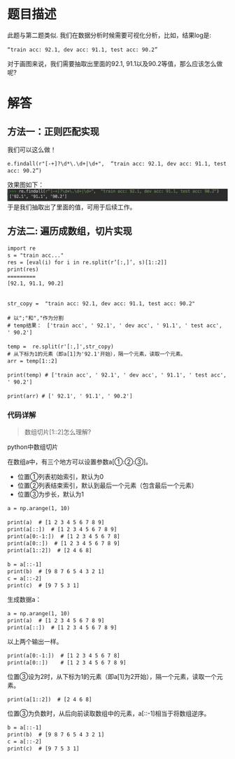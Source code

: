 <!--
 * @Author: your name
 * @Date: 2021-02-05 16:57:05
 * @LastEditTime: 2021-02-05 17:48:47
 * @LastEditors: Please set LastEditors
 * @Description: In User Settings Edit
 * @FilePath: /C/algorithm/剑指offer题解/Q6从string中抽取数字/readme.md
-->
#  题目描述
此题与第二题类似. 我们在数据分析时候需要可视化分析，比如，结果log是:

`“train acc: 92.1, dev acc: 91.1, test acc: 90.2”`


对于画图来说，我们需要抽取出里面的92.1, 91.1以及90.2等值，那么应该怎么做呢?


# 解答

## 方法一：正则匹配实现

我们可以这么做！

```
e.findall(r"[-+]?\d*\.\d+|\d+",  “train acc: 92.1, dev acc: 91.1, test acc: 90.2”)

```
效果图如下：
![](../img/../Q6从string中抽取数字/img/Q6.png)
于是我们抽取出了里面的值，可用于后续工作。

## 方法二: 遍历成数组，切片实现


```
import re
s = "train acc..."
res = [eval(i) for i in re.split(r’[:,]’, s)[1::2]]
print(res)
=========
[92.1, 91.1, 90.2]
```

```

str_copy =  "train acc: 92.1, dev acc: 91.1, test acc: 90.2"

# 以";"和","作为分割
# temp结果：　['train acc', ' 92.1', ' dev acc', ' 91.1', ' test acc', ' 90.2']

temp =  re.split(r'[:,]',str_copy)
# 从下标为1的元素（即a[1]为'92.1'开始），隔一个元素，读取一个元素。
arr = temp[1::2]

print(temp) # ['train acc', ' 92.1', ' dev acc', ' 91.1', ' test acc', ' 90.2']

print(arr) # [' 92.1', ' 91.1', ' 90.2']

```

### 代码详解
 > 数组切片[1::2]怎么理解?

python中数组切片

在数组a中，有三个地方可以设置参数a[①:②:③]。
- 位置①列表初始索引，默认为0
- 位置②列表结束索引，默认到最后一个元素（包含最后一个元素）
- 位置③为步长，默认为1
```
a = np.arange(1, 10)

print(a)  # [1 2 3 4 5 6 7 8 9]
print(a[::])  # [1 2 3 4 5 6 7 8 9]
print(a[0:-1:])  # [1 2 3 4 5 6 7 8]
print(a[0::])  # [1 2 3 4 5 6 7 8 9]
print(a[1::2])  # [2 4 6 8]

b = a[::-1]
print(b)  # [9 8 7 6 5 4 3 2 1]
c = a[::-2]
print(c)  # [9 7 5 3 1]
```

生成数据a：

```
a = np.arange(1, 10)
print(a)  # [1 2 3 4 5 6 7 8 9]
print(a[::])  # [1 2 3 4 5 6 7 8 9]
```

以上两个输出一样。

```
print(a[0:-1:])  # [1 2 3 4 5 6 7 8]
print(a[0::])    # [1 2 3 4 5 6 7 8 9]
```

位置③设为2时，从下标为1的元素（即a[1]为2开始），隔一个元素，读取一个元素。

```
print(a[1::2])  # [2 4 6 8]
```

位置③为负数时，从后向前读取数组中的元素，a[::-1]相当于将数组逆序。

```
b = a[::-1]
print(b)  # [9 8 7 6 5 4 3 2 1]
c = a[::-2]
print(c)  # [9 7 5 3 1]
```